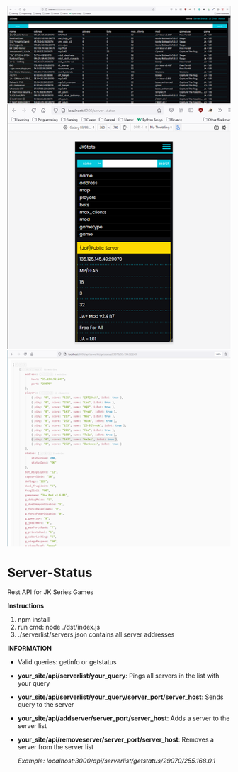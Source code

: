 ![Screenshot](frontend_1.PNG)
![Screenshot](frontend_2.PNG)
![Screenshot](serverstatus.PNG)

# Server-Status
Rest API for JK Series Games

**Instructions**
  1) npm install
  2) run cmd: node ./dst/index.js
  3) ./serverlist/servers.json contains all server addresses


**INFORMATION**
  * Valid queries: getinfo or getstatus
  * **your_site/api/serverlist/your_query**: Pings all servers in the list with your query
  * **your_site/api/serverlist/your_query/server_port/server_host**: Sends query to the server
  * **your_site/api/addserver/server_port/server_host**: Adds a server to the server list
  * **your_site/api/removeserver/server_port/server_host**: Removes a server from the server list
    
    _Example: localhost:3000/api/serverlist/getstatus/29070/255.168.0.1_
